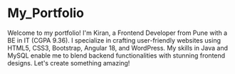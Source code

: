 # My_Portfolio
Welcome to my portfolio! I'm Kiran, a Frontend Developer from Pune with a BE in IT (CGPA 9.36). I specialize in crafting user-friendly websites using HTML5, CSS3, Bootstrap, Angular 18, and WordPress. My skills in Java and MySQL enable me to blend backend functionalities with stunning frontend designs. Let's create something amazing!
